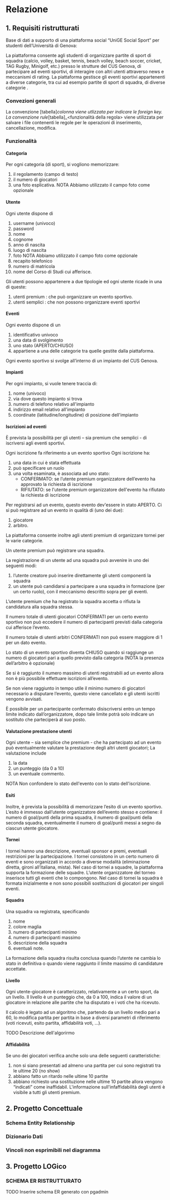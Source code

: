# Relazione

## 1. Requisiti ristrutturati 

Base di dati a supporto di una piattaforma social “UniGE Social Sport”  per studenti dell’Università di Genova:

La piattaforma consente agli studenti di organizzare partite di sport di squadra (calcio, volley, basket, tennis, beach volley, beach soccer, cricket, TAG Rugby, Minigolf, etc.) presso le strutture del CUS Genova, di partecipare ad eventi sportivi, di interagire con altri utenti attraverso news e meccanismi di rating. La piattaforma gestisce gli eventi sportivi appartenenti a diverse categorie, tra cui ad esempio partite di sport di squadra, di diverse categorie .

### Convezioni generali
La convenzione [tabella]_colonna viene utlizzata per indicare le foreign key.
La convenzione rule_[tabella]_<funzionalità della regola> viene utilizzata per salvare i file contenenti le regole per le operazioni di inserimento, cancellazione, modifica.

### Funzionalità

#### Categoria

Per ogni categoria (di sport), si vogliono memorizzare: 
1. il regolamento (campo di testo)
2. il numero di giocatori
3. una foto esplicativa. NOTA Abbiamo utilizzato il campo foto come opzionale

#### Utente

Ogni utente dispone di 
1. username (univoco)
2. password
3. nome
4. cognome
5. anno di nascita
6. luogo di nascita
7. foto NOTA Abbiamo utilizzato il campo foto come opzionale
8. recapito telefonico
9. numero di matricola
10. nome del Corso di Studi cui afferisce. 

Gli utenti possono appartenere a due tipologie ed ogni utente ricade in una di queste: 
1. utenti premium : che può organizzare un evento sportivo.
2. utenti semplici : che non possono organizzare eventi sportivi

#### Eventi

Ogni evento dispone di un 
1. identificativo univoco
2. una data di svolgimento
3. uno stato (APERTO/CHIUSO)
4. appartiene a una delle categorie tra quelle gestite dalla piattaforma. 

Ogni evento sportivo si svolge all’interno di un impianto del CUS Genova.

#### Impianti

Per ogni impianto, si vuole tenere traccia di: 
1. nome (univoco)
2. via dove questo impianto si trova
3. numero di telefono relativo all'impianto
4. indirizzo email relativo all'impianto 
5. coordinate (latitudine/longitudine) di posizione dell'impianto

#### Iscrizioni ad eventi

È prevista la possibilità per gli utenti – sia premium che semplici - di iscriversi agli eventi sportivi.

Ogni iscrizione fa riferimento a un evento sportivo
Ogni iscrizione ha:
1. una data in cui è stata effettuata
2. può specificare un ruolo
3. una volta esaminata, è associata ad uno stato:
    - CONFERMATO: se l’utente premium organizzatore dell’evento ha approvato la richiesta di iscrizione
    - RIFIUTATO: se l'utente premium organizzatore dell'evento ha rifiutato la richiesta di iscrizione

Per registrarsi ad un evento, questo evento dev'essere in stato APERTO.
Ci si può registrare ad un evento in qualità di (uno dei due):
1. giocatore
2. arbitro.

La piattaforma consente inoltre agli utenti premium di organizzare tornei per le varie categorie.

Un utente premium può registrare una squadra.

La registrazione di un utente ad una squadra può avvenire in uno dei seguenti modi:
1. l’utente creatore può inserire direttamente gli utenti componenti la squadra 
2. un utente può candidarsi a partecipare a una squadra in formazione (per un certo ruolo), con il meccanismo descritto sopra per gli eventi. 

L’utente premium che ha registrato la squadra accetta o rifiuta la candidatura alla squadra stessa.

Il numero totale di utenti giocatori CONFERMATI per un certo evento sportivo non può eccedere il numero di partecipanti previsti dalla categoria cui afferisce l’evento. 

Il numero totale di utenti arbitri CONFERMATI non può essere maggiore di 1 per un dato evento.

Lo stato di un evento sportivo diventa CHIUSO quando si raggiunge un numero di giocatori pari a quello previsto dalla categoria (NOTA la presenza dell’arbitro è opzionale)

Se si è raggiunto il numero massimo di utenti registrabili ad un evento allora non è più possibile effettuare iscrizioni all’evento. 

Se non viene raggiunto in tempo utile il minimo numero di giocatori necessario a disputare l’evento, questo viene cancellato e gli utenti iscritti vengono avvisati.

È possibile per un partecipante confermato disiscriversi entro un tempo limite indicato dall’organizzatore, dopo tale limite potrà solo indicare un sostituto che parteciperà al suo posto.

#### Valutazione prestazione utenti
Ogni utente – sia semplice che premium - che ha partecipato ad un evento può eventualmente valutare la prestazione degli altri utenti giocatori; 
La valutazione include 
1. la data
2. un punteggio (da 0 a 10)
3. un eventuale commento. 
 
NOTA Non confondere lo stato dell'evento con lo stato dell'iscrizione.
 
#### Esiti

Inoltre, è prevista la possibilità di memorizzare l’esito di un evento sportivo. L’esito è immesso dall’utente organizzatore dell’evento stesso e contiene: il numero di goal/punti della prima squadra, il numero di goal/punti della seconda squadra, eventualmente il numero di goal/punti messi a segno da ciascun utente giocatore. 
 
#### Tornei

I tornei hanno una descrizione, eventuali sponsor e premi, eventuali restrizioni per la partecipazione. I tornei consistono in un certo numero di eventi e sono organizzati in accordo a diverse modalità (eliminazione diretta, gironi all’italiana, mista).
Nel caso di tornei a squadre, la piattaforma supporta la formazione delle squadre. 
L’utente organizzatore del torneo inserisce tutti gli eventi che lo compongono.
Nel caso di tornei la squadra è formata inizialmente e non sono possibili sostituzioni di giocatori per singoli eventi.

#### Squadra

Una squadra va registrata, specificando 
1. nome
2. colore maglia
3. numero di partecipanti minimo
4. numero di partecipanti massimo
5. descrizione della squadra
6. eventuali note. 

La formazione della squadra risulta conclusa quando l’utente ne cambia lo stato in definitiva o quando viene raggiunto il limite massimo di candidature accettate. 

#### Livello

Ogni utente-giocatore è caratterizzato, relativamente a un certo sport, da un livello.
Il livello è un punteggio che, da 0 a 100, indica il valore di un giocatore in relazione alle partite che ha disputato e i voti che ha ricevuto. 

Il calcolo è legato ad un algoritmo che, partendo da un livello medio pari a 60, lo modifica partita per partita in base a diversi parametri di riferimento (voti ricevuti, esito partita, affidabilità voti, ...).

TODO Descrizione dell'algorirmo

#### Affidabilità
Se uno dei giocatori verifica anche solo una delle seguenti caratteristiche: 
1. non si siano presentati ad almeno una partita per cui sono registrati tra le ultime 20 (no show)
2. abbiano fatto un ritardo nelle ultime 10 partite
3. abbiano richiesto una sostituzione nelle ultime 10 partite 
allora vengono “indicati” come inaffidabil.
L'informazione sull'infaffidabilità degli utenti è visibile a tutti gli utenti premium.

## 2. Progetto Concettuale 

### Schema Entity Relationship

### Dizionario Dati

### Vincoli non esprimibili nel diagramma

## 3. Progetto LOGico

### SCHEMA ER RISTRUTTURATO

TODO Inserire schema ER generato con pgadmin